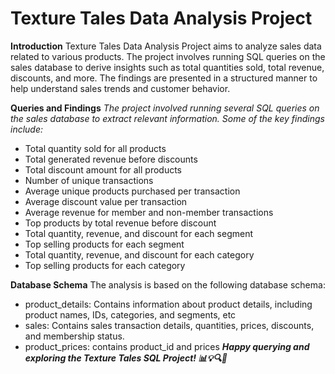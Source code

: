 # Texture Tales Data Analysis Project
**Introduction**
Texture Tales Data Analysis Project aims to analyze sales data related to various products. The project involves running SQL queries on the sales database to derive insights such as total quantities sold, total revenue, discounts, and more. The findings are presented in a structured manner to help understand sales trends and customer behavior.

**Queries and Findings**
*The project involved running several SQL queries on the sales database to extract relevant information. Some of the key findings include:*

- Total quantity sold for all products
- Total generated revenue before discounts
- Total discount amount for all products
- Number of unique transactions
- Average unique products purchased per transaction
- Average discount value per transaction
- Average revenue for member and non-member transactions
- Top products by total revenue before discount
- Total quantity, revenue, and discount for each segment
- Top selling products for each segment
- Total quantity, revenue, and discount for each category
- Top selling products for each category

**Database Schema**
The analysis is based on the following database schema:

- product_details: Contains information about product details, including product names, IDs, categories, and segments, etc
- sales: Contains sales transaction details, quantities, prices, discounts, and membership status.
- product_prices: contains product_id and prices
***Happy querying and exploring the Texture Tales SQL Project! 📊💡🔍🚀***
